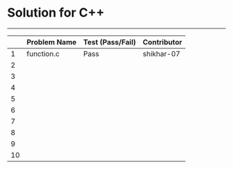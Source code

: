 # Solution for C++
---

|   | Problem Name | Test (Pass/Fail) | Contributor |  
|---|--------------|------------------|-------------|  
| 1 | function.c   |     Pass         |  shikhar-07 |  
| 2 |              |                  |             |  
| 3 |              |                  |             |  
| 4 |              |                  |             |  
| 5 |              |                  |             |  
| 6 |              |                  |             |  
| 7 |              |                  |             |  
| 8 |              |                  |             |  
| 9 |              |                  |             |  
| 10|              |                  |             |  
